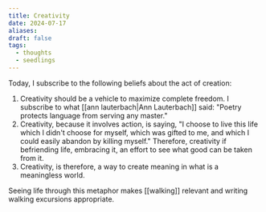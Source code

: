 ```yaml
---
title: Creativity
date: 2024-07-17
aliases: 
draft: false
tags:
  - thoughts
  - seedlings
---
```

Today, I subscribe to the following beliefs about the act of creation:
1. Creativity should be a vehicle to maximize complete freedom. I subscribe to what [[ann lauterbach|Ann Lauterbach]] said: "Poetry protects language from serving any master."
2. Creativity, because it involves action, is saying, "I choose to live this life which I didn't choose for myself, which was gifted to me, and which I could easily abandon by killing myself." Therefore, creativity if befriending life, embracing it, an effort to see what good can be taken from it.
3. Creativity, is therefore, a way to create meaning in what is a meaningless world.

Seeing life through this metaphor makes [[walking]] relevant and writing walking excursions appropriate.